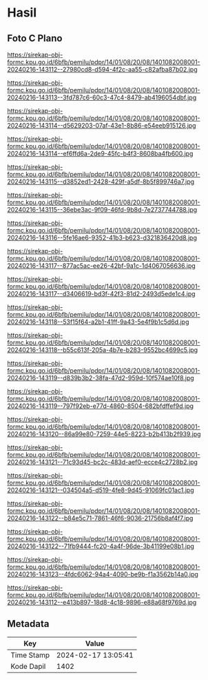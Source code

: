 # Hasil

## Foto C Plano

https://sirekap-obj-formc.kpu.go.id/6bfb/pemilu/pdpr/14/01/08/20/08/1401082008001-20240216-143112--27980cd8-d594-4f2c-aa55-c82afba87b02.jpg

https://sirekap-obj-formc.kpu.go.id/6bfb/pemilu/pdpr/14/01/08/20/08/1401082008001-20240216-143113--3fd787c6-60c3-47c4-8479-ab4196054dbf.jpg

https://sirekap-obj-formc.kpu.go.id/6bfb/pemilu/pdpr/14/01/08/20/08/1401082008001-20240216-143114--d5629203-07af-43e1-8b86-e54eeb915126.jpg

https://sirekap-obj-formc.kpu.go.id/6bfb/pemilu/pdpr/14/01/08/20/08/1401082008001-20240216-143114--ef6ffd6a-2de9-45fc-b4f3-8608ba4fb600.jpg

https://sirekap-obj-formc.kpu.go.id/6bfb/pemilu/pdpr/14/01/08/20/08/1401082008001-20240216-143115--d3852ed1-2428-429f-a5df-8b5f899746a7.jpg

https://sirekap-obj-formc.kpu.go.id/6bfb/pemilu/pdpr/14/01/08/20/08/1401082008001-20240216-143115--36ebe3ac-9f09-46fd-9b8d-7e2737744788.jpg

https://sirekap-obj-formc.kpu.go.id/6bfb/pemilu/pdpr/14/01/08/20/08/1401082008001-20240216-143116--5fe16ae6-9352-41b3-b623-d321836420d8.jpg

https://sirekap-obj-formc.kpu.go.id/6bfb/pemilu/pdpr/14/01/08/20/08/1401082008001-20240216-143117--877ac5ac-ee26-42bf-9a1c-1d4067056636.jpg

https://sirekap-obj-formc.kpu.go.id/6bfb/pemilu/pdpr/14/01/08/20/08/1401082008001-20240216-143117--d3406619-bd3f-42f3-81d2-2493d5ede1c4.jpg

https://sirekap-obj-formc.kpu.go.id/6bfb/pemilu/pdpr/14/01/08/20/08/1401082008001-20240216-143118--53f15f64-a2b1-41ff-9a43-5e4f9b1c5d6d.jpg

https://sirekap-obj-formc.kpu.go.id/6bfb/pemilu/pdpr/14/01/08/20/08/1401082008001-20240216-143118--b55c613f-205a-4b7e-b283-9552bc4699c5.jpg

https://sirekap-obj-formc.kpu.go.id/6bfb/pemilu/pdpr/14/01/08/20/08/1401082008001-20240216-143119--d839b3b2-38fa-47d2-959d-10f574ae10f8.jpg

https://sirekap-obj-formc.kpu.go.id/6bfb/pemilu/pdpr/14/01/08/20/08/1401082008001-20240216-143119--797f92eb-e77d-4860-8504-682bfdffef9d.jpg

https://sirekap-obj-formc.kpu.go.id/6bfb/pemilu/pdpr/14/01/08/20/08/1401082008001-20240216-143120--86a99e80-7259-44e5-8223-b2b413b2f939.jpg

https://sirekap-obj-formc.kpu.go.id/6bfb/pemilu/pdpr/14/01/08/20/08/1401082008001-20240216-143121--71c93d45-bc2c-483d-aef0-ecce4c2728b2.jpg

https://sirekap-obj-formc.kpu.go.id/6bfb/pemilu/pdpr/14/01/08/20/08/1401082008001-20240216-143121--034504a5-d519-4fe8-9d45-91069fc01ac1.jpg

https://sirekap-obj-formc.kpu.go.id/6bfb/pemilu/pdpr/14/01/08/20/08/1401082008001-20240216-143122--b84e5c71-7861-46f6-9036-21756b8af4f7.jpg

https://sirekap-obj-formc.kpu.go.id/6bfb/pemilu/pdpr/14/01/08/20/08/1401082008001-20240216-143122--71fb9444-fc20-4a4f-96de-3b41199e08b1.jpg

https://sirekap-obj-formc.kpu.go.id/6bfb/pemilu/pdpr/14/01/08/20/08/1401082008001-20240216-143123--4fdc6062-94a4-4090-be9b-f1a3562b14a0.jpg

https://sirekap-obj-formc.kpu.go.id/6bfb/pemilu/pdpr/14/01/08/20/08/1401082008001-20240216-143112--e413b897-18d8-4c18-9896-e88a68f9769d.jpg


## Metadata

| Key        | Value               |
| ---------- | ------------------- |
| Time Stamp | 2024-02-17 13:05:41 |
| Kode Dapil | 1402                |



